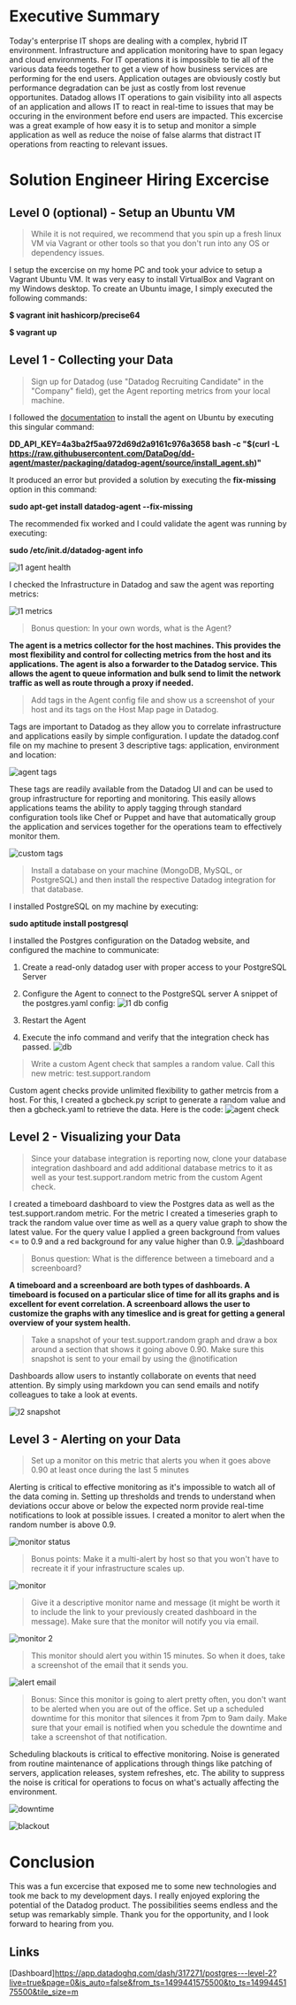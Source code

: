 # Executive Summary
Today's enterprise IT shops are dealing with a complex, hybrid IT environment.  Infrastructure and application monitoring have to span legacy and cloud environments.  For IT operations it is impossible to tie all of the various data feeds together to get a view of how business services are performing for the end users.  Application outages are obviously costly but performance degradation can be just as costly from lost revenue opportunites.  Datadog allows IT operations to gain visibility into all aspects of an application and allows IT to react in real-time to issues that may be occuring in the environment before end users are impacted.  This excercise was a great example of how easy it is to setup and monitor a simple application as well as reduce the noise of false alarms that distract IT operations from reacting to relevant issues.

# Solution Engineer Hiring Excercise
## Level 0 (optional) - Setup an Ubuntu VM
> While it is not required, we recommend that you spin up a fresh linux VM via Vagrant or other tools so that you don't run into any OS or dependency issues.

I setup the excercise on my home PC and took your advice to setup a Vagrant Ubuntu VM.  It was very easy to install VirtualBox and  Vagrant on my Windows desktop.  To create an Ubuntu image, I simply executed the following commands:

**$ vagrant init hashicorp/precise64**

**$ vagrant up**

## Level 1 - Collecting your Data
>Sign up for Datadog (use "Datadog Recruiting Candidate" in the "Company" field), get the Agent reporting metrics from your local machine.

I followed the [documentation](https://app.datadoghq.com/account/settings#agent/ubuntu) to install the agent on Ubuntu by executing this singular command:

**DD_API_KEY=4a3ba2f5aa972d69d2a9161c976a3658 bash -c "$(curl -L https://raw.githubusercontent.com/DataDog/dd-agent/master/packaging/datadog-agent/source/install_agent.sh)"**

It produced an error but provided a solution by executing the **fix-missing** option in this command:

**sudo apt-get install datadog-agent --fix-missing**

The recommended fix worked and I could validate the agent was running by executing:

**sudo /etc/init.d/datadog-agent info**

![l1 agent health](https://user-images.githubusercontent.com/29982897/28100239-766c79f0-6686-11e7-8944-f15075c6324f.PNG)

I checked the Infrastructure in Datadog and saw the agent was reporting metrics:

![l1 metrics](https://user-images.githubusercontent.com/29982897/28090555-506b34fa-6652-11e7-9df1-dca6b0133812.PNG)

>Bonus question: In your own words, what is the Agent?

**The agent is a metrics collector for the host machines.  This provides the most flexibility and control for collecting metrics from the host and its applications.  The agent is also a forwarder to the Datadog service.  This allows the agent to queue information and bulk send to limit the network traffic as well as route through a proxy if needed.**

>Add tags in the Agent config file and show us a screenshot of your host and its tags on the Host Map page in Datadog.

Tags are important to Datadog as they allow you to correlate infrastructure and applications easily by simple configuration.  I update the datadog.conf file on my machine to present 3 descriptive tags: application, environment and location:

![agent tags](https://user-images.githubusercontent.com/29982897/28090549-50586546-6652-11e7-96df-0ceba32ec73b.PNG)

These tags are readily available from the Datadog UI and can be used to group infrastructure for reporting and monitoring.  This easily allows applications teams the ability to apply tagging through standard configuration tools like Chef or Puppet and have that automatically group the application and services together for the operations team to effectively monitor them.

![custom tags](https://user-images.githubusercontent.com/29982897/28100502-06d2b29c-6688-11e7-840e-cb4ac9c3f82f.PNG)

> Install a database on your machine (MongoDB, MySQL, or PostgreSQL) and then install the respective Datadog integration for that database.

I installed PostgreSQL on my machine by executing:

**sudo aptitude install postgresql**

I installed the Postgres configuration on the Datadog website, and configured the machine to communicate:

1. Create a read-only datadog user with proper access to your PostgreSQL Server
2. Configure the Agent to connect to the PostgreSQL server 
A snippet of the postgres.yaml config:
![l1 db config](https://user-images.githubusercontent.com/29982897/28100867-71af01fe-668a-11e7-82a7-0a8b03566f61.PNG)

3. Restart the Agent
4. Execute the info command and verify that the integration check has passed.
![db](https://user-images.githubusercontent.com/29982897/28090550-50583f44-6652-11e7-8030-722161931756.PNG)

> Write a custom Agent check that samples a random value. Call this new metric: test.support.random

Custom agent checks provide unlimited flexibility to gather metrcis from a host.  For this, I created a gbcheck.py script to generate a random value and then a gbcheck.yaml to retrieve the data.  Here is the code:
![agent check](https://user-images.githubusercontent.com/29982897/28090553-505bddb6-6652-11e7-9dda-07ec5ae7c9fe.PNG)

## Level 2 - Visualizing your Data
> Since your database integration is reporting now, clone your database integration dashboard and add additional database metrics to it as well as your test.support.random metric from the custom Agent check.

I created a timeboard dashboard to view the Postgres data as well as the test.support.random metric.  For the metric I created a timeseries graph to track the random value over time as well as a query value graph to show the latest value.  For the query value I applied a green background from values <= to 0.9 and a red background for any value higher than 0.9. 
![dashboard](https://user-images.githubusercontent.com/29982897/28090552-505aabd0-6652-11e7-9011-98b03538a88e.PNG)

> Bonus question: What is the difference between a timeboard and a screenboard?

**A timeboard and a screenboard are both types of dashboards.  A timeboard is focused on a particular slice of time for all its graphs and is excellent for event correlation.  A screenboard allows the user to customize the graphs with any timeslice and is great for getting a general overview of your system health.**

> Take a snapshot of your test.support.random graph and draw a box around a section that shows it going above 0.90. Make sure this snapshot is sent to your email by using the @notification

Dashboards allow users to instantly collaborate on events that need attention.  By simply using markdown you can send emails and notify colleagues to take a look at events.

![l2 snapshot](https://user-images.githubusercontent.com/29982897/28101194-78ceda20-668c-11e7-9067-f67aa984a10e.PNG)


## Level 3 - Alerting on your Data
> Set up a monitor on this metric that alerts you when it goes above 0.90 at least once during the last 5 minutes

Alerting is critical to effective monitoring as it's impossible to watch all of the data coming in.  Setting up thresholds and trends to understand when deviations occur above or below the expected norm provide real-time notifications to look at possible issues.  I created a monitor to alert when the random number is above 0.9.

![monitor status](https://user-images.githubusercontent.com/29982897/27966658-9e78711c-6305-11e7-9d37-87c002bf414d.PNG)

> Bonus points: Make it a multi-alert by host so that you won't have to recreate it if your infrastructure scales up.

![monitor](https://user-images.githubusercontent.com/29982897/28090551-5059f082-6652-11e7-9fda-a2bc59f8d2a4.PNG)

> Give it a descriptive monitor name and message (it might be worth it to include the link to your previously created dashboard in the message). Make sure that the monitor will notify you via email.

![monitor 2](https://user-images.githubusercontent.com/29982897/28090556-506e2750-6652-11e7-85d8-2119d01e3afb.PNG)

> This monitor should alert you within 15 minutes. So when it does, take a screenshot of the email that it sends you.

![alert email](https://user-images.githubusercontent.com/29982897/27966728-f6804ec0-6305-11e7-9352-cf50ef2bf282.PNG)

> Bonus: Since this monitor is going to alert pretty often, you don't want to be alerted when you are out of the office. Set up a scheduled downtime for this monitor that silences it from 7pm to 9am daily. Make sure that your email is notified when you schedule the downtime and take a screenshot of that notification.

Scheduling blackouts is critical to effective monitoring.  Noise is generated from routine maintenance of applications through things like patching of servers, application releases, system refreshes, etc.  The ability to suppress the noise is critical for operations to focus on what's actually affecting the environment.

![downtime](https://user-images.githubusercontent.com/29982897/27966792-24767656-6306-11e7-8db7-0d5a7c194d0a.PNG)

![blackout](https://user-images.githubusercontent.com/29982897/28090558-5083a648-6652-11e7-884a-4e7fc82d8675.PNG)

# Conclusion
This was a fun excercise that exposed me to some new technologies and took me back to my development days.  I really enjoyed exploring the potential of the Datadog product.  The possibilities seems endless and the setup was remarkably simple.  Thank you for the opportunity, and I look forward to hearing from you.

## Links
[Dashboard]https://app.datadoghq.com/dash/317271/postgres---level-2?live=true&page=0&is_auto=false&from_ts=1499441575500&to_ts=1499445175500&tile_size=m
